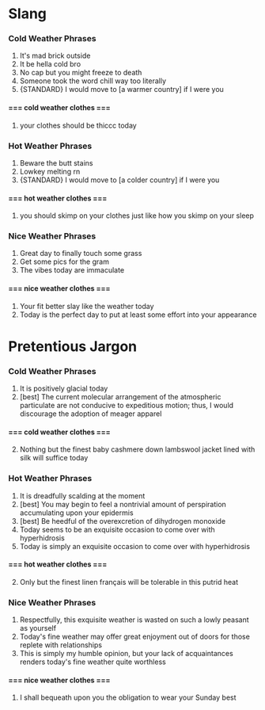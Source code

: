# Slang

### Cold Weather Phrases
1. It's mad brick outside
2. It be hella cold bro
3. No cap but you might freeze to death
4. Someone took the word chill way too literally
5. {STANDARD} I would move to [a warmer country] if I were you

#### === cold weather clothes ===
1. your clothes should be thiccc today 


### Hot Weather Phrases
1. Beware the butt stains
2. Lowkey melting rn
5. {STANDARD} I would move to [a colder country] if I were you

#### === hot weather clothes ===
1. you should skimp on your clothes just like how you skimp on your sleep 
  
  
### Nice Weather Phrases
1. Great day to finally touch some grass
2. Get some pics for the gram
3. The vibes today are immaculate

#### === nice weather clothes ===
1. Your fit better slay like the weather today
2. Today is the perfect day to put at least some effort into your appearance 
 



# Pretentious Jargon

### Cold Weather Phrases
1. It is positively glacial today
2. [best] The current molecular arrangement of the atmospheric particulate are not conducive to expeditious motion; thus, I would discourage the adoption of meager apparel

#### === cold weather clothes ===
2. Nothing but the finest baby cashmere down lambswool jacket lined with silk will suffice today


### Hot Weather Phrases
1. It is dreadfully scalding at the moment
2. [best] You may begin to feel a nontrivial amount of perspiration accumulating upon your epidermis
3. [best] Be heedful of the overexcretion of dihydrogen monoxide
4. Today seems to be an exquisite occasion to come over with hyperhidrosis
5. Today is simply an exquisite occasion to come over with hyperhidrosis 

#### === hot weather clothes ===
2. Only but the finest linen français will be tolerable in this putrid heat
  
  
### Nice Weather Phrases
1. Respectfully, this exquisite weather is wasted on such a lowly peasant as yourself
2. Today's fine weather may offer great enjoyment out of doors for those replete with relationships
3. This is simply my humble opinion, but your lack of acquaintances renders today's fine weather quite worthless


#### === nice weather clothes ===
1. I shall bequeath upon you the obligation to wear your Sunday best